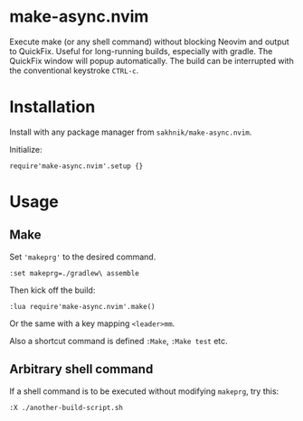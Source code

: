 # make-async.nvim

Execute make (or any shell command) without blocking Neovim and output to QuickFix.
Useful for long-running builds, especially with gradle. The QuickFix window will popup
automatically. The build can be interrupted with the conventional keystroke `CTRL-c`.

# Installation

Install with any package manager from `sakhnik/make-async.nvim`.

Initialize:

```
require'make-async.nvim'.setup {}
```

# Usage

## Make

Set `'makeprg'` to the desired command.

```
:set makeprg=./gradlew\ assemble
```

Then kick off the build:

```
:lua require'make-async.nvim'.make()
```

Or the same with a key mapping `<leader>mm`.

Also a shortcut command is defined `:Make`, `:Make test` etc.

## Arbitrary shell command

If a shell command is to be executed without modifying `makeprg`, try this:

```
:X ./another-build-script.sh
```

